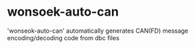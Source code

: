 # wonsoek-auto-can
'wonseok-auto-can' automatically generates CAN(FD) message encoding/decoding code from dbc files
